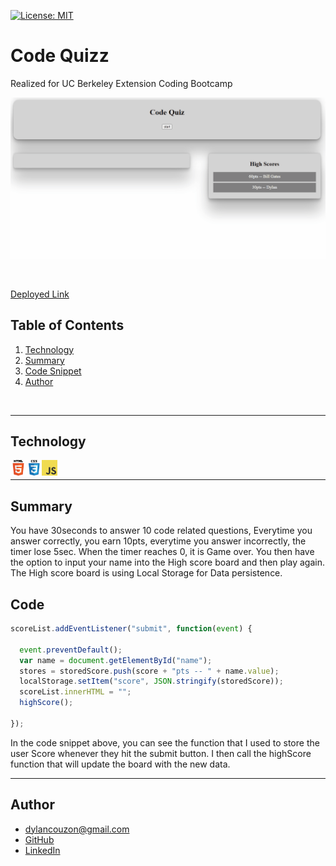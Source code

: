 [![License: MIT](https://img.shields.io/badge/License-MIT-yellow.svg)](https://opensource.org/licenses/MIT)<br>

# Code Quizz
Realized for UC Berkeley Extension Coding Bootcamp

![Site](./assets/code_quizz.gif)

<br>

[Deployed Link](https://dylancouzon.github.io/Code-Quizz/)
<br>

## Table of Contents

1. [Technology](#technology)
2. [Summary](#Summary)
3. [Code Snippet](#Code)
3. [Author](#Author)
<br>
<hr>

## Technology
<img align="left" alt="HTML" width="25x" src="https://raw.githubusercontent.com/github/explore/80688e429a7d4ef2fca1e82350fe8e3517d3494d/topics/html/html.png"/> &nbsp;
<img align="left" alt="JavaScript" width="25x" src="https://raw.githubusercontent.com/github/explore/80688e429a7d4ef2fca1e82350fe8e3517d3494d/topics/css/css.png"/> &nbsp;
<img align="left" alt="JavaScript" width="25x" src="https://raw.githubusercontent.com/github/explore/80688e429a7d4ef2fca1e82350fe8e3517d3494d/topics/javascript/javascript.png"/> &nbsp;
<br>
<hr>

## Summary 
You have 30seconds to answer 10 code related questions,
Everytime you answer correctly, you earn 10pts, everytime you answer incorrectly, the timer lose 5sec.
When the timer reaches 0, it is Game over. You then have the option to input your name into the High score board and then play again.
The High score board is using Local Storage for Data persistence.



## Code
```javascript
scoreList.addEventListener("submit", function(event) {

  event.preventDefault();
  var name = document.getElementById("name");
  stores = storedScore.push(score + "pts -- " + name.value);
  localStorage.setItem("score", JSON.stringify(storedScore));
  scoreList.innerHTML = "";
  highScore();

});
```
In the code snippet above, you can see the function that I used to store the user Score whenever they hit the submit button.
I then call the highScore function that will update the board with the new data.
<br>
<hr>

## Author
- [dylancouzon@gmail.com](mailto:dylancouzon@gmail.com)
- [GitHub](https://github.com/Dylancouzon)
- [LinkedIn](https://www.linkedin.com/in/dcouzon/)

